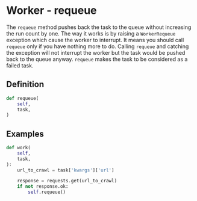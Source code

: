 # Worker - requeue

The `requeue` method pushes back the task to the queue without increasing the run count by one. The way it works is by raising a `WorkerRequeue` exception which cause the worker to interrupt. It means you should call `requeue` only if you have nothing more to do. Calling `requeue` and catching the exception will not interrupt the worker but the task would be pushed back to the queue anyway. `requeue` makes the task to be considered as a failed task.


## Definition

```python
def requeue(
    self,
    task,
)
```


## Examples

```python
def work(
    self,
    task,
):
    url_to_crawl = task['kwargs']['url']

    response = requests.get(url_to_crawl)
    if not response.ok:
        self.requeue()
```
